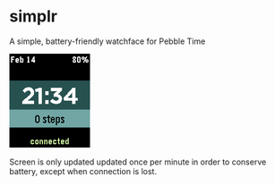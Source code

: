 # simplr
A simple, battery-friendly watchface for Pebble Time

![screenshot](screenshot.png)

Screen is only updated updated once per minute in order to conserve battery, except when connection is lost.